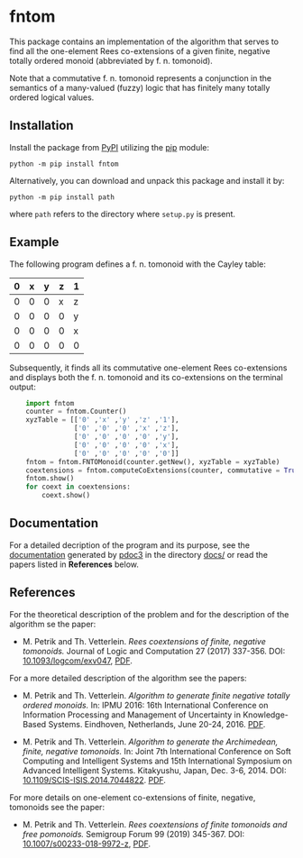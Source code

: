 fntom
=====

This package contains an implementation of the algorithm that serves to find
all the one-element Rees co-extensions of a given finite, negative totally
ordered monoid (abbreviated by f. n. tomonoid).

Note that a commutative f. n. tomonoid represents a conjunction in the
semantics of a many-valued (fuzzy) logic that has finitely many totally ordered
logical values.


Installation
------------

Install the package from [PyPI](https://pypi.org/) utilizing the
[pip](https://pypi.org/project/pip/) module:

    python -m pip install fntom

Alternatively, you can download and unpack this package and install it by:

    python -m pip install path

where `path` refers to the directory where `setup.py` is present.


Example
-------

The following program defines a f. n. tomonoid with the Cayley table:

| 0 | x | y | z | 1 |
| - | - | - | - | - |
| 0 | 0 | 0 | x | z |
| 0 | 0 | 0 | 0 | y |
| 0 | 0 | 0 | 0 | x |
| 0 | 0 | 0 | 0 | 0 |

Subsequently, it finds all its commutative one-element Rees co-extensions and
displays both the f. n. tomonoid and its co-extensions on the terminal output:

```python
    import fntom
    counter = fntom.Counter()
    xyzTable = [['0' ,'x' ,'y' ,'z' ,'1'],
                ['0' ,'0' ,'0' ,'x' ,'z'],
                ['0' ,'0' ,'0' ,'0' ,'y'],
                ['0' ,'0' ,'0' ,'0' ,'x'],
                ['0' ,'0' ,'0' ,'0' ,'0']]
    fntom = fntom.FNTOMonoid(counter.getNew(), xyzTable = xyzTable)
    coextensions = fntom.computeCoExtensions(counter, commutative = True)
    fntom.show()
    for coext in coextensions:
        coext.show()
```


Documentation
-------------

For a detailed decription of the program and its purpose, see
the [documentation](docs/fntom/index.html)
generated by [pdoc3](https://pdoc3.github.io/pdoc/)
in the directory [docs/](docs/)
or read the papers listed in **References** below.


References
----------

For the theoretical description of the problem and for the description of the algorithm se the paper:

* M. Petrik and Th. Vetterlein. 
    *Rees coextensions of finite, negative tomonoids.*
    Journal of Logic and Computation 27 (2017) 337-356. 
    DOI: [10.1093/logcom/exv047](https://doi.org/10.1093/logcom/exv047),
    [PDF](papers/Petrik_Vetterlein__Coextensions__preprint.pdf).

For a more detailed description of the algorithm see the papers:

* M. Petrik and Th. Vetterlein. 
    *Algorithm to generate finite negative totally ordered monoids.*
    In: IPMU 2016: 16th International Conference on Information Processing 
        and Management of Uncertainty in Knowledge-Based Systems.
    Eindhoven, Netherlands, June 20-24, 2016.
    [PDF](papers/Petrik_Vetterlein__IPMU_2016__preprint.pdf).

* M. Petrik and Th. Vetterlein. 
    *Algorithm to generate the Archimedean, finite, negative tomonoids.*
    In: Joint 7th International Conference on Soft Computing 
        and Intelligent Systems and 15th International Symposium on Advanced Intelligent Systems.
    Kitakyushu, Japan, Dec. 3-6, 2014.
    DOI: [10.1109/SCIS-ISIS.2014.7044822](https://doi.org/10.1109/SCIS-ISIS.2014.7044822).
    [PDF](papers/Petrik_Vetterlein__SCIS_ISIS_2014__preprint.pdf).
    
For more details on one-element co-extensions of finite, negative, tomonoids see the paper:

* M. Petrik and Th. Vetterlein. 
    *Rees coextensions of finite tomonoids and free pomonoids.*
    Semigroup Forum 99 (2019) 345-367. 
    DOI: [10.1007/s00233-018-9972-z](https://doi.org/10.1007/s00233-018-9972-z),
    [PDF](papers/Petrik_Vetterlein__Pomonoids__preprint.pdf).


